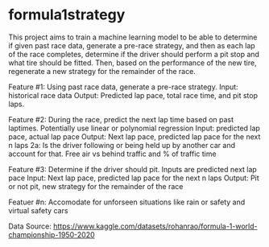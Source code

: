 # formula1strategy

This project aims to train a machine learning model to be able to determine if given past race data, generate a pre-race strategy, and then as each lap of the race completes, determine if the driver should perform a pit stop and what tire should be fitted. Then, based on the performance of the new tire, regenerate a new strategy for the remainder of the race. 

Feature #1:
Using past race data, generate a pre-race strategy. 
Input: historical race data
Output: Predicted lap pace, total race time, and pit stop laps.

Feature #2: 
During the race, predict the next lap time based on past laptimes. Potentially use linear or polynomial regression
Input: predicted lap pace, actual lap pace
Output: Next lap pace, predicted lap pace for the next n laps
2a: Is the driver following or being held up by another car and account for that. Free air vs behind traffic and % of traffic time

Feature #3:
Determine if the driver should pit. Inputs are predicted next lap pace
Input: Next lap pace, predicted lap pace for the next n laps
Output: Pit or not pit, new strategy for the remainder of the race

Featuer #n:
Accomodate for unforseen situations like rain or safety and virtual safety cars

Data Source: https://www.kaggle.com/datasets/rohanrao/formula-1-world-championship-1950-2020
